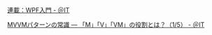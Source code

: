 ﻿[連載：WPF入門 - ＠IT]("https://atmarkit.itmedia.co.jp/ait/subtop/features/dotnet/app/introwpf_index.html")

[MVVMパターンの常識 ― 「M」「V」「VM」の役割とは？（1/5） - ＠IT]("https://atmarkit.itmedia.co.jp/fdotnet/chushin/greatblogentry_02/greatblogentry_02_01.html")